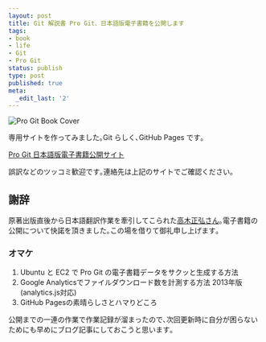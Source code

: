 ```yaml
---
layout: post
title: Git 解説書 Pro Git、日本語版電子書籍を公開します
tags:
- book
- life
- Git
- Pro Git
status: publish
type: post
published: true
meta:
  _edit_last: '2'
---
```


![Pro Git Book Cover](http://lh4.ggpht.com/-fQhfIb08vyg/UdupbZnn6gI/AAAAAAAAA_I/Wb0sHfdXSK8/d/progit-cover.png)

専用サイトを作ってみました｡Git らしく､GitHub Pages です｡

[Pro Git 日本語版電子書籍公開サイト][65]

誤訳などのツッコミ歓迎です｡連絡先は上記のサイトでご確認ください｡

## 謝辞

原著出版直後から日本語翻訳作業を牽引してこられた[高木正弘さん](http://www.m-takagi.org/)｡電子書籍の公開について快諾を頂きました｡この場を借りて御礼申し上げます｡

### オマケ

1. Ubuntu と EC2 で Pro Git の電子書籍データをサクッと生成する方法
2. Google Analyticsでファイルダウンロード数を計測する方法 2013年版(analytics.js対応)
2. GitHub Pagesの素晴らしさとハマりどころ

公開までの一連の作業で作業記録が溜まったので､次回更新時に自分が困らないためにも早めにブログ記事にしておこうと思います｡

[65]: http://progit-ja.github.io/
